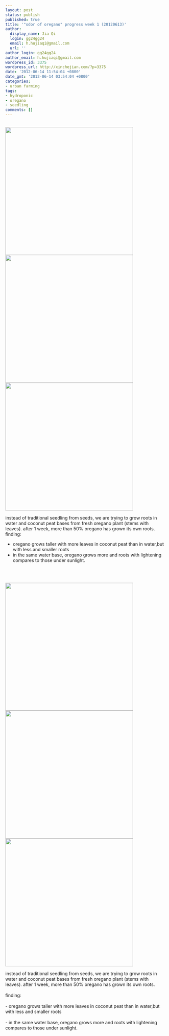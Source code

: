 ```yaml
---
layout: post
status: publish
published: true
title: '"odor of oregano" progress week 1 (20120613)'
author:
  display_name: Jia Qi
  login: gg24gg24
  email: h.hujiaqi@gmail.com
  url: ''
author_login: gg24gg24
author_email: h.hujiaqi@gmail.com
wordpress_id: 3375
wordpress_url: http://xinchejian.com/?p=3375
date: '2012-06-14 11:54:04 +0800'
date_gmt: '2012-06-14 03:54:04 +0800'
categories:
- urban farming
tags:
- hydroponic
- oregano
- seedling
comments: []
---
```

<p><!--:en--><br />
<img src="http://xinchejian.com/wp-content/uploads/2012/06/oregano_peat_20120613.jpg" width="400"><br />
<img src="http://xinchejian.com/wp-content/uploads/2012/06/tray1-20120613.jpg" width="400"><br />
<img src="http://xinchejian.com/wp-content/uploads/2012/06/tray12_with_light.jpg" width="400"></p>
<p>instead of traditional seedling from seeds, we are trying to grow roots in water and coconut peat bases from fresh oregano plant (stems with leaves). after 1 week, more than 50% oregano has grown its own roots. finding: </p>
<ul>
<li>oregano grows taller with more leaves in coconut peat than in water,but with less and smaller roots </li>
<li>in the same water base, oregano grows more and roots with lightening compares to those under sunlight.</li><br />
</ul><br />
<!--:--></p>
<p><!--:zh--></p>
<p><img src="http://xinchejian.com/wp-content/uploads/2012/06/oregano_peat_20120613.jpg" width="400"><br />
<img src="http://xinchejian.com/wp-content/uploads/2012/06/tray1-20120613.jpg" width="400"><br />
<img src="http://xinchejian.com/wp-content/uploads/2012/06/tray12_with_light.jpg" width="400"></p>
<p>instead of traditional seedling from seeds, we are trying to grow roots in water and coconut peat bases from fresh oregano plant (stems with leaves). after 1 week, more than 50% oregano has grown its own roots.<br /><br /> finding:<br /><br /> - oregano grows taller with more leaves in coconut peat than in water,but with less and smaller roots<br /><br /> - in the same water base, oregano grows more and roots with lightening compares to those under sunlight. </p> <!--:--></p>
